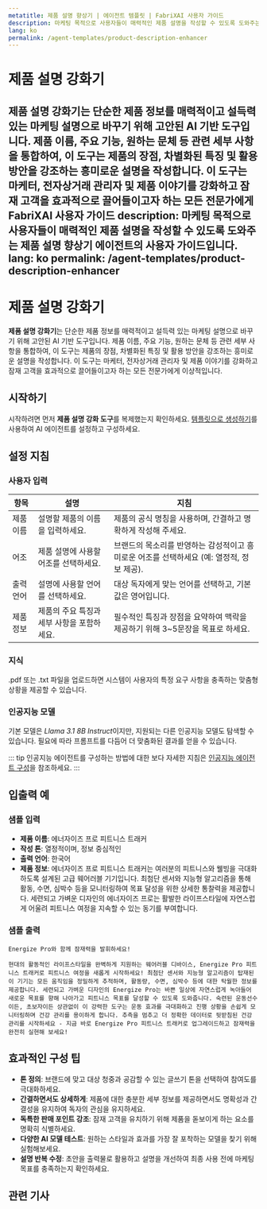 ```yaml
---
metatitle: 제품 설명 향상기 | 에이전트 템플릿 | FabriXAI 사용자 가이드
description: 마케팅 목적으로 사용자들이 매력적인 제품 설명을 작성할 수 있도록 도와주는 제품 설명 향상기 에이전트의 사용자 가이드입니다.
lang: ko
permalink: /agent-templates/product-description-enhancer
---
```


# 제품 설명 강화기

**제품 설명 강화기**는 단순한 제품 정보를 매력적이고 설득력 있는 마케팅 설명으로 바꾸기 위해 고안된 AI 기반 도구입니다. 제품 이름, 주요 기능, 원하는 문체 등 관련 세부 사항을 통합하여, 이 도구는 제품의 장점, 차별화된 특징 및 활용 방안을 강조하는 흥미로운 설명을 작성합니다. 이 도구는 마케터, 전자상거래 관리자 및 제품 이야기를 강화하고 잠재 고객을 효과적으로 끌어들이고자 하는 모든 전문가에게 FabriXAI 사용자 가이드
description: 마케팅 목적으로 사용자들이 매력적인 제품 설명을 작성할 수 있도록 도와주는 제품 설명 향상기 에이전트의 사용자 가이드입니다.
lang: ko
permalink: /agent-templates/product-description-enhancer
---

# 제품 설명 강화기

**제품 설명 강화기**는 단순한 제품 정보를 매력적이고 설득력 있는 마케팅 설명으로 바꾸기 위해 고안된 AI 기반 도구입니다. 제품 이름, 주요 기능, 원하는 문체 등 관련 세부 사항을 통합하여, 이 도구는 제품의 장점, 차별화된 특징 및 활용 방안을 강조하는 흥미로운 설명을 작성합니다. 이 도구는 마케터, 전자상거래 관리자 및 제품 이야기를 강화하고 잠재 고객을 효과적으로 끌어들이고자 하는 모든 전문가에게 이상적입니다.


## 시작하기

시작하려면 먼저 **제품 설명 강화 도구**를 복제했는지 확인하세요. [템플릿으로 생성하기](/en-us/create-from-templates/)를 사용하여 AI 에이전트를 설정하고 구성하세요.


## 설정 지침

### 사용자 입력

| 항목            | 설명                                               | 지침                                                               |
| ---------------- | --------------------------------------------------- | ------------------------------------------------------------------- |
| 제품 이름        | 설명할 제품의 이름을 입력하세요.                    | 제품의 공식 명칭을 사용하며, 간결하고 명확하게 작성해 주세요.                     |
| 어조             | 제품 설명에 사용할 어조를 선택하세요.                | 브랜드의 목소리를 반영하는 감성적이고 흥미로운 어조를 선택하세요 (예: 열정적, 정보 제공). |
| 출력 언어         | 설명에 사용할 언어를 선택하세요.                    | 대상 독자에게 맞는 언어를 선택하고, 기본값은 영어입니다.                         |
| 제품 정보         | 제품의 주요 특징과 세부 사항을 포함하세요.            | 필수적인 특징과 장점을 요약하여 맥락을 제공하기 위해 3~5문장을 목표로 하세요.           |

### 지식

.pdf 또는 .txt 파일을 업로드하면 시스템이 사용자의 특정 요구 사항을 충족하는 맞춤형 상황을 제공할 수 있습니다.

### 인공지능 모델

기본 모델은 *Llama 3.1 8B Instruct*이지만, 지원되는 다른 인공지능 모델도 탐색할 수 있습니다. 필요에 따라 프롬프트를 다듬어 더 맞춤화된 결과를 얻을 수 있습니다.

::: tip
인공지능 에이전트를 구성하는 방법에 대한 보다 자세한 지침은 [인공지능 에이전트 구성](/en-us/configure-ai-agent/)을 참조하세요.
:::


## 입출력 예

### 샘플 입력

- **제품 이름**: 에너자이즈 프로 피트니스 트래커
- **작성 톤**: 열정적이며, 정보 중심적인
- **출력 언어**: 한국어
- **제품 정보**: 에너자이즈 프로 피트니스 트래커는 여러분의 피트니스와 웰빙을 극대화하도록 설계된 고급 웨어러블 기기입니다. 최첨단 센서와 지능형 알고리즘을 통해 활동, 수면, 심박수 등을 모니터링하여 목표 달성을 위한 상세한 통찰력을 제공합니다. 세련되고 가벼운 디자인의 에너자이즈 프로는 활발한 라이프스타일에 자연스럽게 어울려 피트니스 여정을 지속할 수 있는 동기를 부여합니다.

### 샘플 출력

```
Energize Pro와 함께 잠재력을 발휘하세요!

현대의 활동적인 라이프스타일을 완벽하게 지원하는 웨어러블 디바이스, Energize Pro 피트니스 트래커로 피트니스 여정을 새롭게 시작하세요! 최첨단 센서와 지능형 알고리즘이 탑재된 이 기기는 모든 움직임을 정밀하게 추적하며, 활동량, 수면, 심박수 등에 대한 탁월한 정보를 제공합니다. 세련되고 가벼운 디자인의 Energize Pro는 바쁜 일상에 자연스럽게 녹아들어 새로운 목표를 향해 나아가고 피트니스 목표를 달성할 수 있도록 도와줍니다. 숙련된 운동선수이든, 초보자이든 상관없이 이 강력한 도구는 운동 효과를 극대화하고 진행 상황을 손쉽게 모니터링하며 건강 관리를 용이하게 합니다. 추측을 멈추고 더 정확한 데이터로 뒷받침된 건강 관리를 시작하세요 - 지금 바로 Energize Pro 피트니스 트래커로 업그레이드하고 잠재력을 완전히 실현해 보세요!
```

## 효과적인 구성 팁

- **톤 정의**: 브랜드에 맞고 대상 청중과 공감할 수 있는 글쓰기 톤을 선택하여 참여도를 극대화하세요.
- **간결하면서도 상세하게**: 제품에 대한 충분한 세부 정보를 제공하면서도 명확성과 간결성을 유지하여 독자의 관심을 유지하세요.
- **독특한 판매 포인트 강조**: 잠재 고객을 유치하기 위해 제품을 돋보이게 하는 요소를 명확히 식별하세요.
- **다양한 AI 모델 테스트**: 원하는 스타일과 효과를 가장 잘 포착하는 모델을 찾기 위해 실험해보세요.
- **설명 반복 수정**: 초안을 출력물로 활용하고 설명을 개선하여 최종 사용 전에 마케팅 목표를 충족하는지 확인하세요.


## 관련 기사

